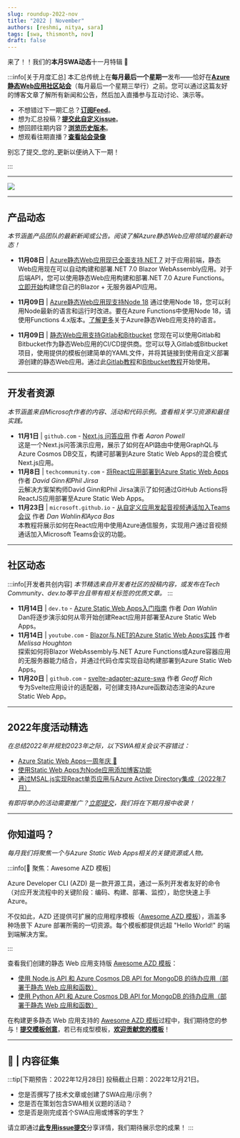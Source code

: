 ```yaml
---
slug: roundup-2022-nov
title: "2022 | November"
authors: [reshmi, nitya, sara]
tags: [swa, thismonth, nov]
draft: false
---
```


<head>
  <meta name="twitter:url" content="https://www.azurestaticwebapps.dev/blog/roundup-2022-nov" />
  <meta name="twitter:title" content="This Month in Azure Static Web Apps: Nov 2022" />
  <meta name="twitter:description" content="This November in @AzureStaticApps - we cover hybrid rendering with @nextjs, universal rendering with @nuxt_js and put the spotlight on #MicrosoftStudentSummit" />
  <meta name="twitter:image" content="https://www.azurestaticwebapps.dev/img/png/roundup/nov.png" />
  <meta name="twitter:card" content="summary_large_image" />
  <meta name="twitter:creator" content="@nitya" />
  <meta name="twitter:site" content="@AzureStaticApps" /> 
  <link rel="canonical" href="https://www.azurestaticwebapps.dev/blog/roundup-2022-nov" />
</head>

来了！！我们的**本月SWA动态**十一月特辑 🎉

:::info[关于月度汇总]
本汇总传统上在**每月最后一个星期一**发布——恰好在[**Azure静态Web应用社区站会**](https://www.youtube.com/playlist?list=PLI7iePan8aH7Yo8vo288dAULgjyCCCcEJ)（每月最后一个星期三举行）之前。您可以通过这篇友好的博客文章了解所有新闻和公告，然后加入直播参与互动讨论、演示等。

 * 不想错过下一期汇总？<a href="/thismonth/rss.xml" target="_blank">**订阅Feed**</a>。
 * 想为汇总投稿？[**提交此自定义issue**](https://github.com/staticwebdev/30DaysOfSWA/issues/new?assignees=&labels=ThisMonthIn+-+Community&template=---this-month-in-swa--community-submission.md&title=This+Month+In%3A+Community)。
 * 想回顾往期内容？[**浏览历史版本**](/roundup#roundups-archive)。
 * 想观看往期直播？[**查看站会录像**](https://aka.ms/swa/community/standups)

别忘了提交_您的_更新以便纳入下一期！

:::

---

![](../../static/img/png/roundup/nov.png)

---

## 产品动态

_本节涵盖产品团队的最新新闻或公告。阅读了解Azure静态Web应用领域的最新动态！_

* **11月08日** | [Azure静态Web应用现已全面支持.NET 7](https://azure.microsoft.com/en-us/updates/generally-available-azure-static-web-apps-now-fully-supports-net-7/?WT.mc_id=academic-7401100000-sagibbon) 对于应用前端，静态Web应用现在可以自动构建和部署.NET 7.0 Blazor WebAssembly应用。对于后端API，您可以使用静态Web应用构建和部署.NET 7.0 Azure Functions。[立即开始](https://learn.microsoft.com/en-us/azure/static-web-apps/deploy-blazor?WT.mc_id=academic-74011-sagibbon)构建您自己的Blazor + 无服务器API应用。

* **11月09日** | [Azure静态Web应用现支持Node 18](https://azure.microsoft.com/en-us/updates/public-preview-azure-static-web-apps-now-supports-node-18/?WT.mc_id=academic-74011-sagibbon) 通过使用Node 18，您可以利用Node最新的语言和运行时改进。要在Azure Functions中使用Node 18，请使用Functions 4.x版本。[了解更多](https://learn.microsoft.com/en-us/azure/static-web-apps/languages-runtimes?WT.mc_id=academic-74011-sagibbon)关于Azure静态Web应用支持的语言。

* **11月09日** | [静态Web应用支持Gitlab和Bitbucket](https://azure.microsoft.com/en-us/updates/generally-available-static-web-apps-support-for-gitlab-and-bitbucket/?WT.mc_id=academic-74011-sagibbon) 您现在可以使用Gitlab和Bitbucket作为静态Web应用的CI/CD提供商。您可以导入Gitlab或Bitbucket项目，使用提供的模板创建简单的YAML文件，并将其链接到使用自定义部署源创建的静态Web应用。通过此[Gitlab教程](https://learn.microsoft.com/en-us/azure/static-web-apps/gitlab?tabs=vanilla-javascript?WT.mc_id=academic-74011-sagibbon)和[Bitbucket教程](https://learn.microsoft.com/en-us/azure/static-web-apps/bitbucket?tabs=vanilla-javascript?WT.mc_id=academic-74011-sagibbon)开始使用。

---

## 开发者资源

_本节涵盖来自Microsoft作者的内容、活动和代码示例。查看相关学习资源和最佳实践。_

* **11月1日** | `github.com` - [Next.js 问答应用](https://github.com/aaronpowell/nextjs-graphql-trivia-demo) 作者 _Aaron Powell_  
  这是一个Next.js问答演示应用，展示了如何在API路由中使用GraphQL与Azure Cosmos DB交互，构建可部署到Azure Static Web Apps的混合模式Next.js应用。
* **11月8日** | `techcommunity.com` - [将React应用部署到Azure Static Web Apps](https://techcommunity.microsoft.com/t5/healthcare-and-life-sciences/deploy-a-react-app-to-azure-static-web-apps/ba-p/3671939/?WT.mc_id=academic-74011-sagibbon) 作者 _David Ginn和Phil Jirsa_  
  云解决方案架构师David Ginn和Phil Jirsa演示了如何通过GitHub Actions将ReactJS应用部署至Azure Static Web Apps。
* **11月23日** | `microsoft.github.io` - [从自定义应用发起音视频通话加入Teams会议](https://microsoft.github.io/MicrosoftCloud/tutorials/docs/ACS-to-Teams-Meeting) 作者 _Dan Wahlin和Ayca Bas_  
  本教程将展示如何在React应用中使用Azure通信服务，实现用户通过音视频通话加入Microsoft Teams会议的功能。

---

## 社区动态

:::info[开发者共创内容]
_本节精选来自开发者社区的投稿内容，或发布在Tech Community、dev.to等平台且带有相关标签的优质文章。_
:::

* **11月14日** | `dev.to` - [Azure Static Web Apps入门指南](https://dev.to/danwahlin/getting-started-with-azure-static-web-apps-4a8j) 作者 _Dan Wahlin_  
  Dan将逐步演示如何从零开始创建React应用并部署至Azure Static Web Apps。
* **11月14日** | `youtube.com` - [Blazor与.NET的Azure Static Web Apps实践](https://www.youtube.com/watch?v=FjGjguW1Xa0) 作者 _Melissa Houghton_  
  探索如何将Blazor WebAssembly与.NET Azure Functions或Azure容器应用的无服务器能力结合，并通过代码仓库实现自动构建部署到Azure Static Web Apps。
* **11月20日** | `github.com` - [svelte-adapter-azure-swa](https://github.com/geoffrich/svelte-adapter-azure-swa) 作者 _Geoff Rich_  
  专为Svelte应用设计的适配器，可创建支持Azure函数动态渲染的Azure Static Web App。

---

## 2022年度活动精选

_在总结2022年并规划2023年之际，以下SWA相关会议不容错过：_

* [Azure Static Web Apps一周年庆 🥳](https://www.youtube.com/watch?v=1e6k5HNK4F8)
* [使用Static Web Apps为Node应用添加博客功能](https://www.youtube.com/watch?v=vWwjMTeP1kU)
* [通过MSAL.js实现React单页应用与Azure Active Directory集成（2022年7月）](https://www.youtube.com/watch?v=7oPSL5wWeS0)

_有即将举办的活动需要推广？[立即提交](https://github.com/staticwebdev/30DaysOfSWA/issues/new?assignees=&labels=ThisMonthIn+-+Community&template=---this-month-in-swa--community-submission.md&title=This+Month+In%3A+Community)，我们将在下期月报中收录！_

---

## 你知道吗？

_每月我们将聚焦一个与Azure Static Web Apps相关的关键资源或人物。_

:::info[🌟 聚焦：Awesome AZD 模板]

Azure Developer CLI (AZD) 是一款开源工具，通过一系列开发者友好的命令（对应开发流程中的关键阶段：编码、构建、部署、监控），助您快速上手 Azure。

不仅如此，AZD 还提供可扩展的应用程序模板（[Awesome AZD 模板](https://azure.github.io/awesome-azd/)），涵盖多种场景下 Azure 部署所需的一切资源。每个模板都提供远超 "Hello World!" 的端到端解决方案。

:::

查看我们创建的静态 Web 应用支持版 [Awesome AZD 模板](https://azure.github.io/awesome-azd/)：

* [使用 Node.js API 和 Azure Cosmos DB API for MongoDB 的待办应用（部署于静态 Web 应用和函数）](https://github.com/Azure-Samples/todo-nodejs-mongo-swa-func)
* [使用 Python API 和 Azure Cosmos DB API for MongoDB 的待办应用（部署于静态 Web 应用和函数）](https://github.com/Azure-Samples/todo-python-mongo-swa-func)

在构建更多静态 Web 应用支持的 [Awesome AZD 模板](https://azure.github.io/awesome-azd/)过程中，我们期待您的参与！**[提交模板创意](https://github.com/Azure/awesome-azd/issues/new?assignees=nitya%2C+savannahostrowski&labels=requested-contribution&template=%F0%9F%A4%94-submit-an-idea-for-a-template.md&title=%5BIdea%5D+%3Cyour-template-name%3E)**，若已有成型模板，**[欢迎贡献您的模板](https://github.com/Azure/awesome-azd/issues/new?assignees=nitya%2C+savannahostrowski&labels=new-contribution&template=%F0%9F%93%B2contribute-an-azd-template-.md&title=%5BNew+azd-template%5D+%3Cyour-template-name%3E)**！

---

## 🚨 | 内容征集

:::tip[下期预告：2022年12月28日]
投稿截止日期：2022年12月21日。

 * 您是否撰写了技术文章或创建了SWA应用/示例？
 * 您是否在策划包含SWA相关议题的活动？
 * 您是否是刚完成首个SWA应用或博客的学生？

请立即通过[**此专用issue提交**](https://github.com/staticwebdev/30DaysOfSWA/issues/new?assignees=&labels=ThisMonthIn+-+Community&template=---this-month-in-swa--community-submission.md&title=This+Month+In%3A+Community)分享详情，我们期待展示您的成果！
:::